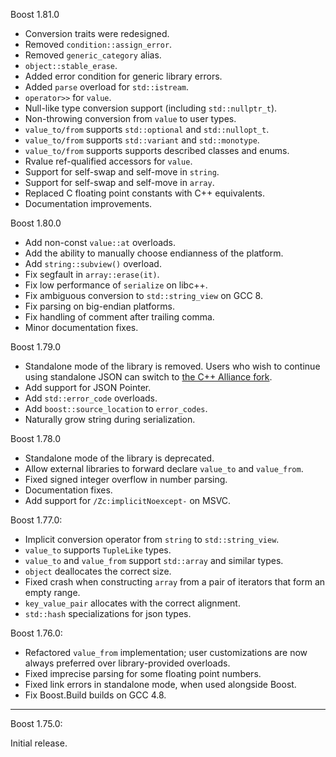 Boost 1.81.0

* Conversion traits were redesigned.
* Removed `condition::assign_error`.
* Removed `generic_category` alias.
* `object::stable_erase`.
* Added error condition for generic library errors.
* Added `parse` overload for `std::istream`.
* `operator>>` for `value`.
* Null-like type conversion support (including `std::nullptr_t`).
* Non-throwing conversion from `value` to user types.
* `value_to/from` supports `std::optional` and `std::nullopt_t`.
* `value_to/from` supports `std::variant` and `std::monotype`.
* `value_to/from` supports supports described classes and enums.
* Rvalue ref-qualified accessors for `value`.
* Support for self-swap and self-move in `string`.
* Support for self-swap and self-move in `array`.
* Replaced C floating point constants with C++ equivalents.
* Documentation improvements.

Boost 1.80.0

* Add non-const `value::at` overloads.
* Add the ability to manually choose endianness of the platform.
* Add `string::subview()` overload.
* Fix segfault in `array::erase(it)`.
* Fix low performance of `serialize` on libc++.
* Fix ambiguous conversion to `std::string_view` on GCC 8.
* Fix parsing on big-endian platforms.
* Fix handling of comment after trailing comma.
* Minor documentation fixes.

Boost 1.79.0

* Standalone mode of the library is removed. Users who wish to
  continue using standalone JSON can switch to
  [the C++ Alliance fork](https://github.com/CPPAlliance/standalone-json.git).
* Add support for JSON Pointer.
* Add `std::error_code` overloads.
* Add `boost::source_location` to `error_codes`.
* Naturally grow string during serialization.

Boost 1.78.0
* Standalone mode of the library is deprecated.
* Allow external libraries to forward declare `value_to` and `value_from`.
* Fixed signed integer overflow in number parsing.
* Documentation fixes.
* Add support for `/Zc:implicitNoexcept-` on MSVC.

Boost 1.77.0:

*  Implicit conversion operator from `string` to `std::string_view`.
* `value_to` supports `TupleLike` types.
* `value_to` and `value_from` support `std::array` and similar types.
* `object` deallocates the correct size.
* Fixed crash when constructing `array` from a pair of iterators that form an
  empty range.
* `key_value_pair` allocates with the correct alignment.
* `std::hash` specializations for json types.

Boost 1.76.0:

* Refactored `value_from` implementation; user customizations are now always
  preferred over library-provided overloads.
* Fixed imprecise parsing for some floating point numbers.
* Fixed link errors in standalone mode, when used alongside Boost.
* Fix Boost.Build builds on GCC 4.8.

--------------------------------------------------------------------------------

Boost 1.75.0:

Initial release.
